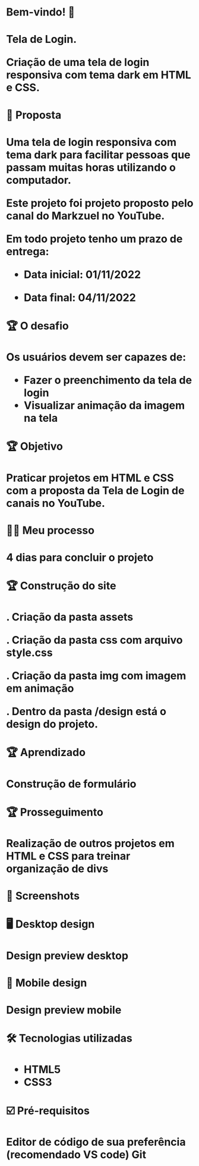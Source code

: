 <h1>Bem-vindo! 👋<h1>

Tela de Login.

Criação de uma tela de login responsiva com tema dark em HTML e CSS.

<h1>🚀 Proposta<h1>
Uma tela de login responsiva com tema dark para facilitar pessoas que passam muitas horas utilizando o computador.

Este projeto foi projeto proposto pelo canal do Markzuel no YouTube.

Em todo projeto tenho um prazo de entrega:

+ Data inicial: 01/11/2022

+ Data final: 04/11/2022

<h1>🏆 O desafio<h1>

Os usuários devem ser capazes de:

+ Fazer o preenchimento da tela de login
+ Visualizar animação da imagem na tela

<h1>🏆 Objetivo<h1>

Praticar projetos em HTML e CSS com a proposta da Tela de Login de canais no YouTube.

<h1>👩🚀 Meu processo<h1>

4 dias para concluir o projeto

<h1>🏆 Construção do site<h1>

. Criação da pasta assets

. Criação da pasta css com arquivo style.css

. Criação da pasta img com imagem em animação

. Dentro da pasta /design está o design do projeto.

<h1>🏆 Aprendizado<h1>
Construção de formulário
<h1>🏆 Prosseguimento<h1>
Realização de outros projetos em HTML e CSS para treinar organização de divs

<h1>📸 Screenshots<h1>

<h1>🖥️ Desktop design<h1>
Design preview desktop

<h1>📱 Mobile design<h1>
Design preview mobile

<h1>🛠 Tecnologias utilizadas<h1>

+ HTML5
+ CSS3

<h1>☑️ Pré-requisitos<h1>

 Editor de código de sua preferência (recomendado VS code)
 Git

